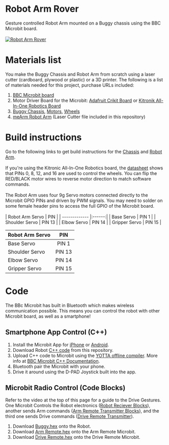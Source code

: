 # Robot Arm Rover
Gesture controlled Robot Arm mounted on a Buggy chassis using the BBC Microbit board.
<br><br>
[![Robot Arm Rover](https://img.youtube.com/vi/7o0pC0yS0pI/0.jpg)](https://www.youtube.com/watch?v=7o0pC0yS0pI)

# Materials list
You make the Buggy Chassis and Robot Arm from scratch using a laser cutter (cardboard, plywood or plastic) or a 3D printer. The following is a list of materials needed for this project, purchase URLs included:

1. [BBC Microbit board](https://microbit.org/resellers/)
2. Motor Driver Board for the Microbit: [Adafruit Crikit Board](https://www.adafruit.com/product/3928) or [Kitronik All-In-One Robotics Board](https://www.kitronik.co.uk/5641-all-in-one-robotics-board-for-bbc-microbit.html)
3. [Buggy Chassis](https://www.sparkfun.com/products/13301), [Motors](https://www.sparkfun.com/products/13302), [Wheels](https://www.sparkfun.com/products/13259)
4. [meArm Robot Arm](https://bit.ly/2DA4IzO) (Laser Cutter file included in this repository)


# Build instructions
Go to the following links to get build instructions for the [Chassis](https://learn.sparkfun.com/tutorials/microbot-kit-experiment-guide/assembling-your-robot) and [Robot Arm](https://learn.mime.co.uk/assets/docs/control-your-mearm-from-arduino/MeArm_v1.0_Manual_for_Arduino_v1.0.pdf). 
<br>
<br>
If you're using the Kitronic All-In-One Robotics board, the [datasheet](https://www.kitronik.co.uk/pdf/5641-microbit-robotics-board-datasheet.pdf) shows that PINs 0, 8, 12, and 16 are used to control the wheels. You can flip the RED/BLACK motor wires to reverse motor direction to match software commands.
<br>
<br>
The Robot Arm uses four 9g Servo motors connected directly to the Microbit GPIO PINs and driven by PWM signals. You may need to solder on some female header pins to access the full GPIO of the Microbit board.
<br>
<br>
| Robot Arm Servo | PIN    |
| -------------   |:------:|
| Base Servo      | PIN 1  |
| Shoulder Servo  | PIN 13 |
| Elbow Servo     | PIN 14 |
| Gripper Servo   | PIN 15 |

| Robot Arm Servo | PIN         |
| ------------- |:-------------:|
| Base Servo      | PIN 1  |
| Shoulder Servo  | PIN 13 |
| Elbow Servo     | PIN 14 |
| Gripper Servo   | PIN 15 |

# Code
The BBc Microbit has built in Bluetooth which makes wireless communication possible. This means you can control the robot with other Microbit board, as well as a smartphone!

## Smartphone App Control (C++)
1. Install the Microbit App for [iPhone]() or [Android]().
2. Download Robot [C++ code]() from this repository.
3. Upload C++ code to Microbit using the [YOTTA offline compiler](). More info at [BBC Microbit C++ Documentation]().
4. Bluetooth pair the Microbit with your phone.
5. Drive it around using the D-PAD Joystick built into the app.

## Microbit Radio Control (Code Blocks)
Refer to the video at the top of this page for a guide to the Drive Gestures. One Microbit Controls the Robot electronics ([Robot Reciever Blocks]()), another sends Arm commands ([Arm Remote Transmitter Blocks]()), and the third one sends Drive commands ([Drive Remote Transmitter]()).

1. Download [Buggy.hex]() onto the Robot.
2. Download [Arm Remote.hex]() onto the Arm Remote Microbit.
3. Download [Drive Remote.hex]() onto the Drive Remote Microbit.


